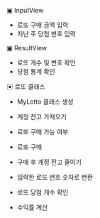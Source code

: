 ▣ InputView

- 로또 구매 금액 입력
- 지난 주 당첨 번호 입력

▣ ResultView

- 로또 개수 및 번호 확인
- 당첨 통계 확인

▣ 로또 클래스

- MyLotto 클래스 생성

- 계정 잔고 가져오기
- 로또 구매 가능 여부
- 로또 구매
- 구매 후 계정 잔고 줄이기
- 입력한 로또 번호 숫자로 변환
- 로또 당첨 개수 확인
- 수익률 계산   
